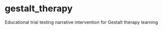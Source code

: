 gestalt_therapy
===============

Educational trial testing narrative intervention for Gestalt therapy learning
